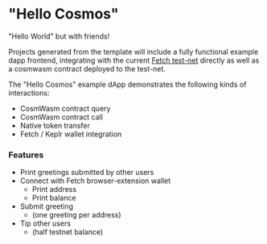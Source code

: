 # "Hello Cosmos"

"Hello World" but with friends!

Projects generated from the template will include a fully functional example dapp frontend, integrating with the current [Fetch test-net](https://docs.fetch.ai/ledger_v2/networks/#test-nets) directly as well as a cosmwasm contract deployed to the test-net.

The "Hello Cosmos" example dApp demonstrates the following kinds of interactions:

- CosmWasm contract query
- CosmWasm contract call
- Native token transfer
- Fetch / Keplr wallet integration

### Features

- Print greetings submitted by other users
- Connect with Fetch browser-extension wallet
    - Print address
    - Print balance
- Submit greeting
    - (one greeting per address)
- Tip other users
    - (half testnet balance)







